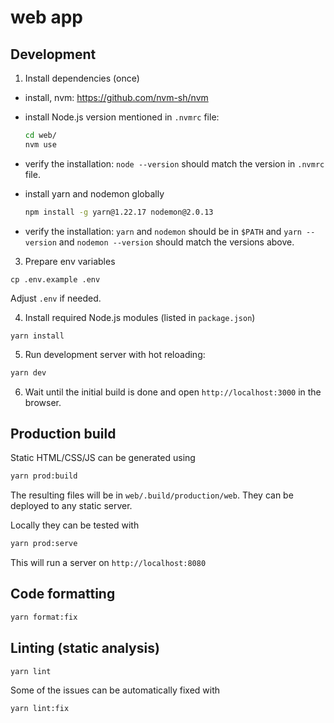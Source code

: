 # web app

## Development

1. Install dependencies (once)

 - install, nvm: https://github.com/nvm-sh/nvm

 - install Node.js version mentioned in `.nvmrc` file:

    ```bash
    cd web/
    nvm use
    ```

 - verify the installation: `node --version` should match the version in `.nvmrc` file.

 - install yarn and nodemon globally

   ```bash
   npm install -g yarn@1.22.17 nodemon@2.0.13
   ```

 - verify the installation: `yarn` and `nodemon` should be in `$PATH` and `yarn --version` and `nodemon --version` should match the versions above.


3. Prepare env variables

```
cp .env.example .env
```

Adjust `.env` if needed.


4. Install required Node.js modules (listed in `package.json`)

```
yarn install
```

5. Run development server with hot reloading:

```bash
yarn dev
```

6. Wait until the initial build is done and open `http://localhost:3000` in the browser.


## Production build

Static HTML/CSS/JS can be generated using

```bash
yarn prod:build
```

The resulting files will be in `web/.build/production/web`. They can be deployed to any static server.

Locally they can be tested with

```bash
yarn prod:serve
```

This will run a server on `http://localhost:8080`


## Code formatting

```bash
yarn format:fix
```

## Linting (static analysis)

```bash
yarn lint
```

Some of the issues can be automatically fixed with

```bash
yarn lint:fix
```
